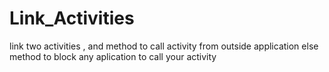 # Link_Activities
link two activities , and method to call activity from outside application
else method to block any aplication to call your activity
